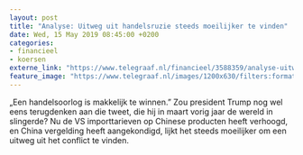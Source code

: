 ```yaml
---
layout: post
title: "Analyse: Uitweg uit handelsruzie steeds moeilijker te vinden"
date: Wed, 15 May 2019 08:45:00 +0200
categories: 
- financieel 
- koersen 
externe_link: "https://www.telegraaf.nl/financieel/3588359/analyse-uitweg-uit-handelsruzie-steeds-moeilijker-te-vinden"
feature_image: "https://www.telegraaf.nl/images/1200x630/filters:format(jpeg):quality(80)/cdn-kiosk-api.telegraaf.nl/51acd620-7686-11e9-8873-0218eaf05005.jpg"
---
```


<p class="intro">„Een handelsoorlog is makkelijk te winnen.” Zou president Trump nog wel eens terugdenken aan die tweet, die hij in maart vorig jaar de wereld in slingerde? Nu de VS importtarieven op Chinese producten heeft verhoogd, en China vergelding heeft aangekondigd, lijkt het steeds moeilijker om een uitweg uit het conflict te vinden.</p>

